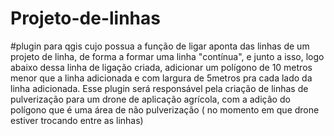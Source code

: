 # Projeto-de-linhas
#plugin para qgis cujo possua a função de ligar aponta das linhas de um projeto de linha, de forma a formar uma linha "contínua", e junto a isso, logo abaixo dessa linha de ligação criada, adicionar um polígono de 10 metros menor que a linha adicionada e com largura de 5metros pra cada lado da linha adicionada. Esse plugin será responsável pela criação de linhas de pulverização para um drone de aplicação agrícola, com a adição do polígono que é uma área de não pulverização ( no momento em que drone estiver trocando entre as linhas)
